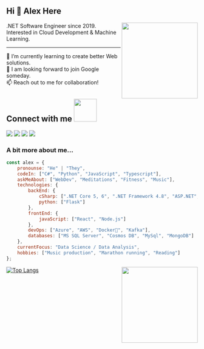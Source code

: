 ## Hi 👋 Alex Here

  
<img align='right' src="https://media0.giphy.com/media/WFZvB7VIXBgiz3oDXE/giphy.gif" width="200">
.NET Software Engineer since 2019.  
Interested in Cloud Development & Machine Learning. 
  
----   

🌱 I’m currently learning to create better Web solutions.  
👯 I am looking forward to join Google someday.  
📫 Reach out to me for collaboration!  

  
## Connect with me <img src="https://media.giphy.com/media/LnQjpWaON8nhr21vNW/giphy.gif" width="60">
<a href="https://www.linkedin.com/in/alex-andrero"><img src="https://img.shields.io/badge/LinkedIn-0077B5?style=for-the-badge&logo=linkedin&logoColor=white"></a>
<a href="https://alex-andrero.medium.com/"><img src="https://img.shields.io/badge/Medium-12100E?style=for-the-badge&logo=medium&logoColor=white"></a>
<a href="https://twitter.com/iamthedoktor"><img src="https://img.shields.io/badge/Twitter-1DA1F2?style=for-the-badge&logo=twitter&logoColor=white"></a>
<a href="mailto:allex.semenovv@gmail.com"><img src="https://img.shields.io/badge/Gmail-D14836?style=for-the-badge&logo=gmail&logoColor=white"></a>
  
  
  
### A bit more about me...  

```javascript
const alex = {
    pronounse: "He" | "They",
    codeIn: ["C#", "Python", "JavaScript", "Typescript"],
    askMeAbout: ["WebDev", "Meditations", "Fitness", "Music"],
    technologies: {
        backEnd: {
            cSharp: [".NET Core 5, 6", ".NET Framework 4.8", "ASP.NET", "Entity Framework"],
            python: ["Flask"]
        },
        frontEnd: {
            javaScript: ["React", "Node.js"]
        },
        devOps: ["Azure", "AWS", "Docker🐳", "Kafka"],
        databases: ["MS SQL Server", "Cosmos DB", "MySql", "MongoDB"]
    },
    currentFocus: "Data Science / Data Analysis",
    hobbies: ["Music production", "Marathon running", "Reading"]
};
```  

[![Top Langs](https://github-readme-stats.vercel.app/api/top-langs/?username=IAMDOKTOR&hide=html,java,jupyter%20notebook,shell,powershell,batchfile,css,aspnet,ruby&layout=compact)](https://github.com/alex-andrero)
<img align="right" src="https://gifdb.com/images/high/octopus-cartoon-looking-from-side-to-side-lqlp011uanw5me6z.gif" width="200"> 
  
<!-- <img align='left' src="https://github.com/IAMDOKTOR/IAMDOKTOR/blob/main/github-metrics.svg">   -->

